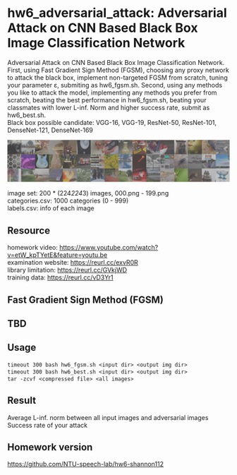 # hw6_adversarial_attack: Adversarial Attack on CNN Based Black Box Image Classification Network

Adversarial Attack on CNN Based Black Box Image Classification Network. First, using Fast Gradient Sign Method (FGSM), choosing any proxy network to attack the black box, implement non-targeted FGSM from scratch, tuning your parameter ε, submiting as hw6_fgsm.sh. Second, using any methods you like to attack the model, implementing any methods you prefer from scratch, beating the best performance in hw6_fgsm.sh, beating your classmates with lower L-inf. Norm and higher success rate, submit as hw6_best.sh.  
Black box possible candidate: VGG-16, VGG-19, ResNet-50, ResNet-101, DenseNet-121, DenseNet-169  

<img src="https://raw.githubusercontent.com/shannon112/MareepLearning/master/hw6_adversarial_attack/img/Screenshot%20from%202020-04-24%2018-31-53.png" width=840/>

image set: 200 * (224*224*3) images, 000.png - 199.png  
categories.csv: 1000 categories (0 - 999)  
labels.csv: info of each image  

## Resource
homework video: https://www.youtube.com/watch?v=etW_kpTYetE&feature=youtu.be  
examination website: https://reurl.cc/exvR0R  
library limitation: https://reurl.cc/GVkjWD   
training data: https://reurl.cc/vD3Yr1  

## Fast Gradient Sign Method (FGSM) 

## TBD

## Usage
```
timeout 300 bash hw6_fgsm.sh <input dir> <output img dir>
timeout 300 bash hw6_best.sh <input dir> <output img dir>
tar -zcvf <compressed file> <all images>
```

## Result
Average L-inf. norm between all input images and adversarial images  
Success rate of your attack  

## Homework version
https://github.com/NTU-speech-lab/hw6-shannon112
